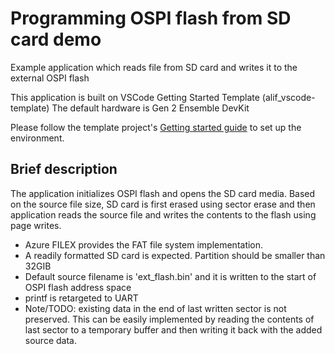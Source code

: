 # Programming OSPI flash from SD card demo
Example application which reads file from SD card and writes it to the external OSPI flash

This application is built on VSCode Getting Started Template (alif_vscode-template)
The default hardware is Gen 2 Ensemble DevKit

Please follow the template project's [Getting started guide](https://github.com/alifsemi/alif_vscode-template/blob/main/doc/getting_started.md) to set up the environment.

## Brief description
The application initializes OSPI flash and opens the SD card media. Based on the source file size, SD card is first erased using sector erase and then application reads the source file and writes the contents to the flash using page writes.
- Azure FILEX provides the FAT file system implementation.
- A readily formatted SD card is expected. Partition should be smaller than 32GIB
- Default source filename is 'ext_flash.bin' and it is written to the start of OSPI flash address space
- printf is retargeted to UART
- Note/TODO: existing data in the end of last written sector is not preserved. This can be easily implemented by reading the contents of last sector to a temporary buffer and then writing it back with the added source data.
